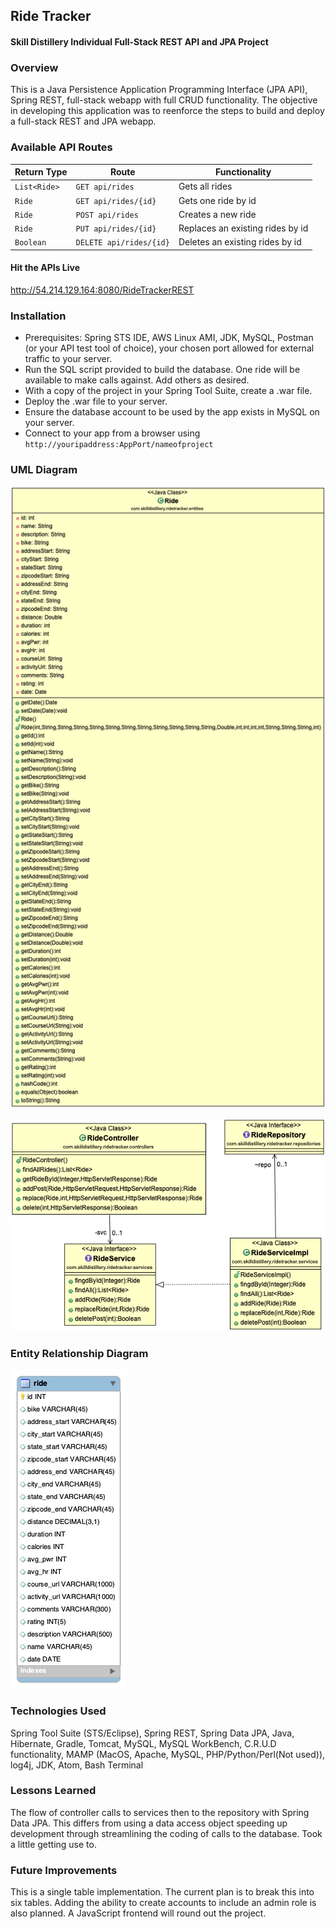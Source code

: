 ## Ride Tracker
#### Skill Distillery Individual Full-Stack REST API and JPA Project

### Overview
This is a Java Persistence Application Programming Interface (JPA API), Spring REST, full-stack webapp with full CRUD functionality. The objective in developing this application was to reenforce the steps to build and deploy a full-stack REST and JPA webapp.  

### Available API Routes

| Return Type | Route                 | Functionality                  |
|-------------|-----------------------|--------------------------------|
| `List<Ride>`  |`GET api/rides`        | Gets all rides                 |
| `Ride`        |`GET api/rides/{id}`   | Gets one ride by id            |
| `Ride`        |`POST api/rides`       | Creates a new ride             |
| `Ride`        |`PUT api/rides/{id}`   | Replaces an existing rides by id|
| `Boolean`     |`DELETE api/rides/{id}`| Deletes an existing rides by id |

#### Hit the APIs Live

http://54.214.129.164:8080/RideTrackerREST

### Installation

* Prerequisites: Spring STS IDE, AWS Linux AMI, JDK, MySQL, Postman (or your API test tool of choice), your chosen port allowed for external traffic to your server.
* Run the SQL script provided to build the database. One ride will be available to make calls against. Add others as desired.
* With a copy of the project in your Spring Tool Suite, create a .war file.
* Deploy the .war file to your server.
* Ensure the database account to be used by the app exists in MySQL on your server.
* Connect to your app from a browser using `http://youripaddress:AppPort/nameofproject`

### UML Diagram

![UML Diagram](https://github.com/robrides/EventTrackerProject/blob/master/RideTrackerJPA/RideTrackerUML.png)

![UML Diagram](https://github.com/robrides/EventTrackerProject/blob/master/RideTrackerREST/RideTrackerUML_REST.png)

### Entity Relationship Diagram

![ERD](https://github.com/robrides/EventTrackerProject/blob/master/DB/ridetrackerdbERD.png)

### Technologies Used

Spring Tool Suite (STS/Eclipse), Spring REST, Spring Data JPA, Java, Hibernate, Gradle, Tomcat, MySQL, MySQL WorkBench, C.R.U.D functionality, MAMP (MacOS, Apache, MySQL, PHP/Python/Perl(Not used)), log4j, JDK, Atom, Bash Terminal

### Lessons Learned
The flow of controller calls to services then to the repository with Spring Data JPA.  This differs from using a data access object speeding up development through streamlining the coding of calls to the database. Took a little getting use to.

### Future Improvements
This is a single table implementation.  The current plan is to break this into six tables.  Adding the ability to create accounts to include an admin role is also planned.  A JavaScript frontend will round out the project.

